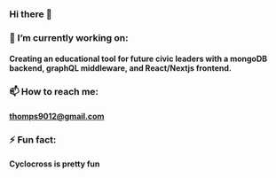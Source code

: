 ### Hi there 👋

### 🔭 I’m currently working on: 
 #### Creating an educational tool for future civic leaders with a mongoDB backend, graphQL middleware, and React/Nextjs frontend.
### 📫 How to reach me: 
 #### thomps9012@gmail.com
### ⚡ Fun fact: 
 #### Cyclocross is pretty fun
<!--
**thomps9012/thomps9012** is a ✨ _special_ ✨ repository because its `README.md` (this file) appears on your GitHub profile.

Here are some ideas to get you started:
banner / header image
🦣 Convice me: Typescript isn't the bees knees
- 🌱 I’m currently learning TypeScript
- 👯 I’m looking to collaborate on open source awesomeness
- 🤔 I’m looking for help with ...
- 💬 Ask me about ...
- 😄 Pronouns: ...
-->
